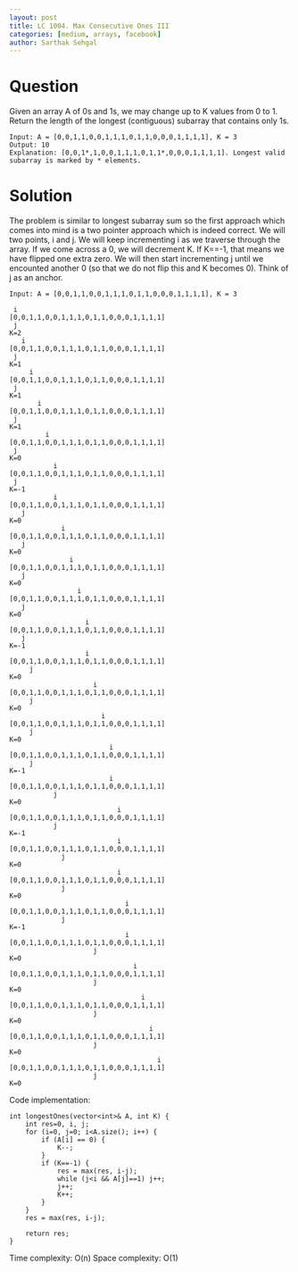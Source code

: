 ```yaml
---
layout: post
title: LC 1004. Max Consecutive Ones III
categories: [medium, arrays, facebook]
author: Sarthak Sehgal
---
```

# Question
Given an array A of 0s and 1s, we may change up to K values from 0 to 1.
Return the length of the longest (contiguous) subarray that contains only 1s. 
```
Input: A = [0,0,1,1,0,0,1,1,1,0,1,1,0,0,0,1,1,1,1], K = 3
Output: 10
Explanation: [0,0,1*,1,0,0,1,1,1,0,1,1*,0,0,0,1,1,1,1]. Longest valid subarray is marked by * elements.
```

# Solution
The problem is similar to longest subarray sum so the first approach which comes into mind is a two pointer approach which is indeed correct. We will two points, i and j. We will keep incrementing i as we traverse through the array. If we come across a 0, we will decrement K. If K==-1, that means we have flipped one extra zero. We will then start incrementing j until we encounted another 0 (so that we do not flip this and K becomes 0). Think of j as an anchor.
```
Input: A = [0,0,1,1,0,0,1,1,1,0,1,1,0,0,0,1,1,1,1], K = 3

 i
[0,0,1,1,0,0,1,1,1,0,1,1,0,0,0,1,1,1,1]
 j
K=2
   i
[0,0,1,1,0,0,1,1,1,0,1,1,0,0,0,1,1,1,1]
 j
K=1
     i
[0,0,1,1,0,0,1,1,1,0,1,1,0,0,0,1,1,1,1]
 j
K=1
       i
[0,0,1,1,0,0,1,1,1,0,1,1,0,0,0,1,1,1,1]
 j
K=1
         i
[0,0,1,1,0,0,1,1,1,0,1,1,0,0,0,1,1,1,1]
 j
K=0
           i
[0,0,1,1,0,0,1,1,1,0,1,1,0,0,0,1,1,1,1]
 j
K=-1
           i
[0,0,1,1,0,0,1,1,1,0,1,1,0,0,0,1,1,1,1]
   j
K=0
             i
[0,0,1,1,0,0,1,1,1,0,1,1,0,0,0,1,1,1,1]
   j
K=0
               i
[0,0,1,1,0,0,1,1,1,0,1,1,0,0,0,1,1,1,1]
   j
K=0
                 i
[0,0,1,1,0,0,1,1,1,0,1,1,0,0,0,1,1,1,1]
   j
K=0
                   i
[0,0,1,1,0,0,1,1,1,0,1,1,0,0,0,1,1,1,1]
   j
K=-1
                   i
[0,0,1,1,0,0,1,1,1,0,1,1,0,0,0,1,1,1,1]
     j
K=0
                     i
[0,0,1,1,0,0,1,1,1,0,1,1,0,0,0,1,1,1,1]
     j
K=0
                       i
[0,0,1,1,0,0,1,1,1,0,1,1,0,0,0,1,1,1,1]
     j
K=0
                         i
[0,0,1,1,0,0,1,1,1,0,1,1,0,0,0,1,1,1,1]
     j
K=-1
                         i
[0,0,1,1,0,0,1,1,1,0,1,1,0,0,0,1,1,1,1]
           j
K=0
                           i
[0,0,1,1,0,0,1,1,1,0,1,1,0,0,0,1,1,1,1]
           j
K=-1
                           i
[0,0,1,1,0,0,1,1,1,0,1,1,0,0,0,1,1,1,1]
             j
K=0
                           i
[0,0,1,1,0,0,1,1,1,0,1,1,0,0,0,1,1,1,1]
             j
K=0
                             i
[0,0,1,1,0,0,1,1,1,0,1,1,0,0,0,1,1,1,1]
             j
K=-1
                             i
[0,0,1,1,0,0,1,1,1,0,1,1,0,0,0,1,1,1,1]
                     j
K=0
                               i
[0,0,1,1,0,0,1,1,1,0,1,1,0,0,0,1,1,1,1]
                     j
K=0
                                 i
[0,0,1,1,0,0,1,1,1,0,1,1,0,0,0,1,1,1,1]
                     j
K=0
                                   i
[0,0,1,1,0,0,1,1,1,0,1,1,0,0,0,1,1,1,1]
                     j
K=0
                                     i
[0,0,1,1,0,0,1,1,1,0,1,1,0,0,0,1,1,1,1]
                     j
K=0
```

Code implementation:
```
int longestOnes(vector<int>& A, int K) {
    int res=0, i, j;
    for (i=0, j=0; i<A.size(); i++) {
        if (A[i] == 0) {
            K--;
        }
        if (K==-1) {
            res = max(res, i-j);
            while (j<i && A[j]==1) j++;
            j++;
            K++;
        }
    }
    res = max(res, i-j);
    
    return res;
}
```
Time complexity: O(n)
Space complexity: O(1)
